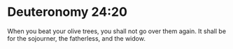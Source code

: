 # Deuteronomy 24:20

When you beat your olive trees, you shall not go over them again. It shall be for the sojourner, the fatherless, and the widow.

